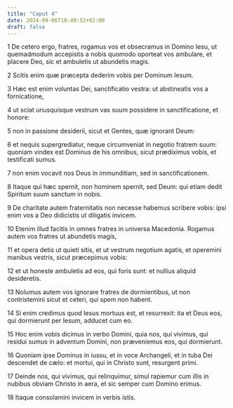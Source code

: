 ```yaml
---
title: "Caput 4"
date: 2024-09-06T18:40:52+02:00
draft: false
---
```




1 De cetero ergo, fratres, rogamus vos et obsecramus in Domino Iesu, ut quemadmodum accepistis a nobis quomodo oporteat vos ambulare, et placere Deo, sic et ambuletis ut abundetis magis.

2 Scitis enim quæ præcepta dederim vobis per Dominum Iesum.

3 Hæc est enim voluntas Dei, sanctificatio vestra: ut abstineatis vos a fornicatione,

4 ut sciat unusquisque vestrum vas suum possidere in sanctificatione, et honore:

5 non in passione desiderii, sicut et Gentes, quæ ignorant Deum:

6 et nequis supergrediatur, neque circumveniat in negotio fratrem suum: quoniam vindex est Dominus de his omnibus, sicut prædiximus vobis, et testificati sumus.

7 non enim vocavit nos Deus in immunditiam, sed in sanctificationem.

8 Itaque qui hæc spernit, non hominem spernit, sed Deum: qui etiam dedit Spiritum suum sanctum in nobis.

9 De charitate autem fraternitatis non necesse habemus scribere vobis: ipsi enim vos a Deo didicistis ut diligatis invicem.

10 Etenim illud facitis in omnes fratres in universa Macedonia. Rogamus autem vos fratres ut abundetis magis,

11 et opera detis ut quieti sitis, et ut vestrum negotium agatis, et operemini manibus vestris, sicut præcepimus vobis:

12 et ut honeste ambuletis ad eos, qui foris sunt: et nullius aliquid desideretis.

13 Nolumus autem vos ignorare fratres de dormientibus, ut non contristemini sicut et ceteri, qui spem non habent.

14 Si enim credimus quod Iesus mortuus est, et resurrexit: ita et Deus eos, qui dormierunt per Iesum, adducet cum eo.

15 Hoc enim vobis dicimus in verbo Domini, quia nos, qui vivimus, qui residui sumus in adventum Domini, non præveniemus eos, qui dormierunt.

16 Quoniam ipse Dominus in iussu, et in voce Archangeli, et in tuba Dei descendet de cælo: et mortui, qui in Christo sunt, resurgent primi.

17 Deinde nos, qui vivimus, qui relinquimur, simul rapiemur cum illis in nubibus obviam Christo in aera, et sic semper cum Domino erimus.

18 Itaque consolamini invicem in verbis istis.

